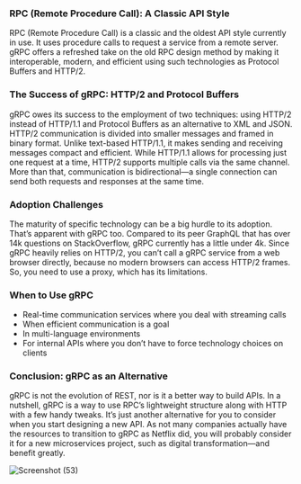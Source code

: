 ### RPC (Remote Procedure Call): A Classic API Style

RPC (Remote Procedure Call) is a classic and the oldest API style currently in use. It uses procedure calls to request a service from a remote server. gRPC offers a refreshed take on the old RPC design method by making it interoperable, modern, and efficient using such technologies as Protocol Buffers and HTTP/2.

### The Success of gRPC: HTTP/2 and Protocol Buffers

gRPC owes its success to the employment of two techniques: using HTTP/2 instead of HTTP/1.1 and Protocol Buffers as an alternative to XML and JSON. HTTP/2 communication is divided into smaller messages and framed in binary format. Unlike text-based HTTP/1.1, it makes sending and receiving messages compact and efficient. While HTTP/1.1 allows for processing just one request at a time, HTTP/2 supports multiple calls via the same channel. More than that, communication is bidirectional—a single connection can send both requests and responses at the same time.

### Adoption Challenges

The maturity of specific technology can be a big hurdle to its adoption. That’s apparent with gRPC too. Compared to its peer GraphQL that has over 14k questions on StackOverflow, gRPC currently has a little under 4k. Since gRPC heavily relies on HTTP/2, you can’t call a gRPC service from a web browser directly, because no modern browsers can access HTTP/2 frames. So, you need to use a proxy, which has its limitations.

### When to Use gRPC

- Real-time communication services where you deal with streaming calls
- When efficient communication is a goal
- In multi-language environments
- For internal APIs where you don’t have to force technology choices on clients

### Conclusion: gRPC as an Alternative

gRPC is not the evolution of REST, nor is it a better way to build APIs. In a nutshell, gRPC is a way to use RPC’s lightweight structure along with HTTP with a few handy tweaks. It’s just another alternative for you to consider when you start designing a new API. As not many companies actually have the resources to transition to gRPC as Netflix did, you will probably consider it for a new microservices project, such as digital transformation—and benefit greatly.

![Screenshot (53)](https://github.com/user-attachments/assets/1f9ab210-9715-4d3a-b344-2a1bc0b6d7a2)

